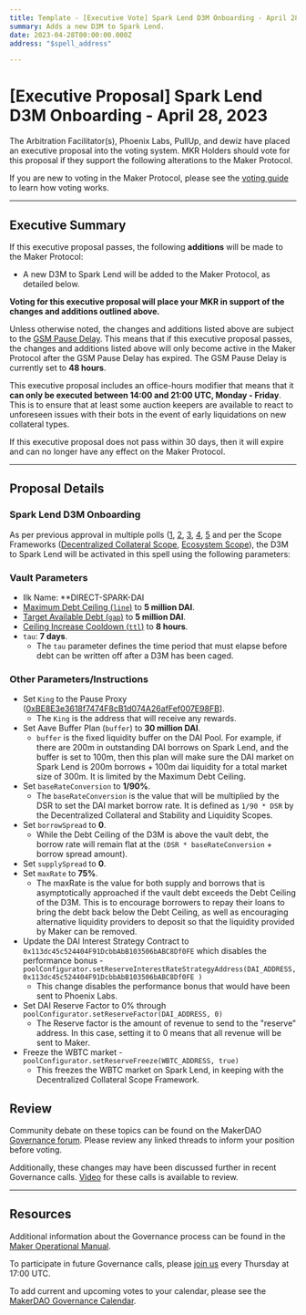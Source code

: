 ```yaml
---
title: Template - [Executive Vote] Spark Lend D3M Onboarding - April 28, 2023
summary: Adds a new D3M to Spark Lend.
date: 2023-04-28T00:00:00.000Z
address: "$spell_address"

---
```

# [Executive Proposal] Spark Lend D3M Onboarding - April 28, 2023

The Arbitration Facilitator(s), Phoenix Labs, PullUp, and dewiz have placed an executive proposal into the voting system. MKR Holders should vote for this proposal if they support the following alterations to the Maker Protocol.

If you are new to voting in the Maker Protocol, please see the [voting guide](https://manual.makerdao.com/governance/voting-in-makerdao/on-chain-governance) to learn how voting works.

---

## Executive Summary

If this executive proposal passes, the following **additions** will be made to the Maker Protocol:
- A new D3M to Spark Lend will be added to the Maker Protocol, as detailed below.

**Voting for this executive proposal will place your MKR in support of the changes and additions outlined above.**

Unless otherwise noted, the changes and additions listed above are subject to the [GSM Pause Delay](https://manual.makerdao.com/parameter-index/core/param-gsm-pause-delay). This means that if this executive proposal passes, the changes and additions listed above will only become active in the Maker Protocol after the GSM Pause Delay has expired. The GSM Pause Delay is currently set to **48 hours**.

This executive proposal includes an office-hours modifier that means that it **can only be executed between 14:00 and 21:00 UTC, Monday - Friday**. This is to ensure that at least some auction keepers are available to react to unforeseen issues with their bots in the event of early liquidations on new collateral types.

If this executive proposal does not pass within 30 days, then it will expire and can no longer have any effect on the Maker Protocol.

---

## Proposal Details

### Spark Lend D3M Onboarding

As per previous approval in multiple polls ([1](https://vote.makerdao.com/polling/QmRZAMq2), [2](https://vote.makerdao.com/polling/QmTiALcZ), [3](https://vote.makerdao.com/polling/QmYBegVf), [4](https://vote.makerdao.com/polling/QmTJBUXJ), [5](https://vote.makerdao.com/polling/QmRxNdG7) and per the Scope Frameworks ([Decentralized Collateral Scope](https://mips.makerdao.com/mips/details/MIP104), [Ecosystem Scope](https://mips.makerdao.com/mips/details/MIP106)), the D3M to Spark Lend will be activated in this spell using the following parameters:

### Vault Parameters

* Ilk Name: **DIRECT-SPARK-DAI
* [Maximum Debt Ceiling (`line`)](https://manual.makerdao.com/module-index/module-dciam#maximum-debt-ceiling-line) to **5 million DAI**.
* [Target Available Debt (`gap`)](https://manual.makerdao.com/module-index/module-dciam#target-available-debt-gap) to **5 million DAI**.
* [Ceiling Increase Cooldown (`ttl`)](https://manual.makerdao.com/module-index/module-dciam#ceiling-increase-cooldown-ttl) to **8 hours**.
* `tau`: **7 days**.
	* The `tau` parameter defines the time period that must elapse before debt can be written off after a D3M has been caged.
	
### Other Parameters/Instructions

* Set `King` to the Pause Proxy ([0xBE8E3e3618f7474F8cB1d074A26afFef007E98FB](https://etherscan.io/address/0xbe8e3e3618f7474f8cb1d074a26affef007e98fb)].
	* The `King` is the address that will receive any rewards.
* Set Aave Buffer Plan (`buffer`) to **30 million DAI**.
	* `buffer` is the fixed liquidity buffer on the DAI Pool. For example, if there are 200m in outstanding DAI borrows on Spark Lend, and the buffer is set to 100m, then this plan will make sure the DAI market on Spark Lend is 200m borrows + 100m dai liquidity for a total market size of 300m. It is limited by the Maximum Debt Ceiling.
* Set `baseRateConversion` to **1/90%**.
	* The `baseRateConversion` is the value that will be multiplied by the DSR to set the DAI market borrow rate. It is defined as `1/90 * DSR` by the Decentralized Collateral and Stability and Liquidity Scopes.
* Set `borrowSpread` to **0**.
	* While the Debt Ceiling of the D3M is above the vault debt, the borrow rate will remain flat at the `(DSR * baseRateConversion` + borrow spread amount).
* Set `supplySpread` to **0**.
* Set `maxRate` to **75%**.
	* The maxRate is the value for both supply and borrows that is asymptotically approached if the vault debt exceeds the Debt Ceiling of the D3M. This is to encourage borrowers to repay their loans to bring the debt back below the Debt Ceiling, as well as encouraging alternative liquidity providers to deposit so that the liquidity provided by Maker can be removed.
* Update the DAI Interest Strategy Contract to `0x113dc45c524404F91DcbbAbB103506bABC8Df0FE` which disables the performance bonus - `poolConfigurator.setReserveInterestRateStrategyAddress(DAI_ADDRESS, 0x113dc45c524404F91DcbbAbB103506bABC8Df0FE )`
	* This change disables the performance bonus that would have been sent to Phoenix Labs.
* Set DAI Reserve Factor to 0% through `poolConfigurator.setReserveFactor(DAI_ADDRESS, 0)`
	* The Reserve factor is the amount of revenue to send to the "reserve" address. In this case, setting it to 0 means that all revenue will be sent to Maker.
* Freeze the WBTC market - `poolConfigurator.setReserveFreeze(WBTC_ADDRESS, true)`
	* This freezes the WBTC market on Spark Lend, in keeping with the Decentralized Collateral Scope Framework.
	
## Review

Community debate on these topics can be found on the MakerDAO [Governance forum](https://forum.makerdao.com/). Please review any linked threads to inform your position before voting.

Additionally, these changes may have been discussed further in recent Governance calls. [Video](https://www.youtube.com/playlist?list=PLLzkWCj8ywWNq5-90-Id6VPSsrk4OWVan) for these calls is available to review.

---

## Resources

Additional information about the Governance process can be found in the [Maker Operational Manual](https://manual.makerdao.com).

To participate in future Governance calls, please [join us](https://forum.makerdao.com/tag/pubcall-:-governance-and-risk) every Thursday at 17:00 UTC.

To add current and upcoming votes to your calendar, please see the [MakerDAO Governance Calendar](https://manual.makerdao.com/makerdao/calendars/governance-calendar).